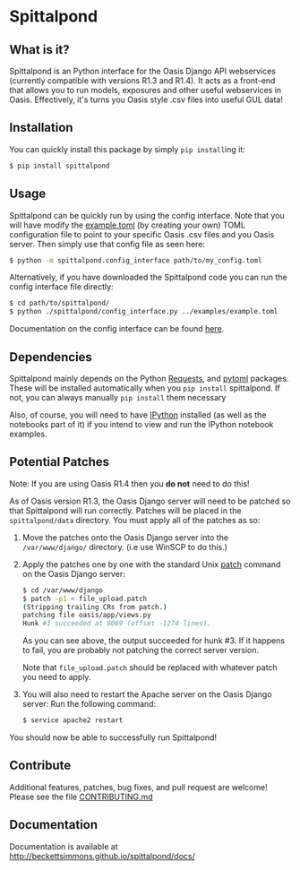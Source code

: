 Spittalpond
===========
<!-- The closest Bermuda's got to an Oasis! -->

What is it?
-----------

Spittalpond is an Python interface for the Oasis Django API  webservices
(currently compatible with versions R1.3 and R1.4).
It acts as a front-end that allows you to run models, exposures and other
useful webservices in Oasis.
Effectively, it's turns you Oasis style .csv files into useful GUL data!

Installation
------------

You can quickly install this package by simply `pip install`ing it:

``` sh
$ pip install spittalpond
```

Usage
-----

Spittalpond can be quickly run by using the config interface. Note that you will
have modify the [example.toml][] (by creating your own) TOML configuration file to
point to your specific Oasis .csv files and you Oasis server. Then simply use
that config file as seen here:

```sh
$ python -m spittalpond.config_interface path/to/my_config.toml
```

Alternatively, if you have downloaded the Spittalpond code you can run the
config interface file directly:
```sh
$ cd path/to/spittalpond/
$ python ./spittalpond/config_interface.py ../examples/example.toml
```

Documentation on the config interface can be found [here].

Dependencies
------------

Spittalpond mainly depends on the Python [Requests], and [pytoml] packages.
These will be installed automatically when you `pip install` spittalpond.
If not, you can always manually `pip install` them necessary 

Also, of course, you will need to have [IPython] installed (as well as the
notebooks part of it) if you intend to view and run the IPython notebook
examples.

Potential Patches
-----------------

Note: If you are using Oasis R1.4 then you **do not** need to do this!

As of Oasis version R1.3, the Oasis Django server will need to be patched so
that Spittalpond will run correctly. Patches will be placed in the
`spittalpond/data` directory. You must apply all of the patches as so:

1. Move the patches onto the Oasis Django server into the `/var/www/django/`
   directory. (i.e use WinSCP to do this.)
2. Apply the patches one by one with the standard Unix [patch] command on
   the Oasis Django server:

   ```sh
   $ cd /var/www/django
   $ patch -p1 < file_upload.patch
   (Stripping trailing CRs from patch.)
   patching file oasis/app/views.py
   Hunk #1 succeeded at 8069 (offset -1274 lines).
   ```

   As you can see above, the output succeeded for hunk #3. If it happens
   to fail, you are probably not patching the correct server version.

   Note that `file_upload.patch` should be replaced with whatever patch
   you need to apply.
3. You will also need to restart the Apache server on the Oasis Django
   server: Run the following command:

   ```sh
   $ service apache2 restart
   ```

You should now be able to successfully run Spittalpond!

Contribute
----------

Additional features, patches, bug fixes, and pull request are welcome!
Please see the file [CONTRIBUTING.md]

Documentation
-------------

Documentation is available at
<http://beckettsimmons.github.io/spittalpond/docs/>


[example.toml]: <./examples/example.toml>
[here]: <http://beckettsimmons.github.io/spittalpond/docs/usage/config_interface.html>
[Requests]: <http://docs.python-requests.org/en/latest/>
[pytoml]: <https://github.com/avakar/pytoml>
[IPython]: <http://ipython.org/>
[patch]: <http://linux.about.com/od/commands/l/blcmdl1_patch.htm>
[CONTRIBUTING.md]: <./CONTRIBUTING.md>
